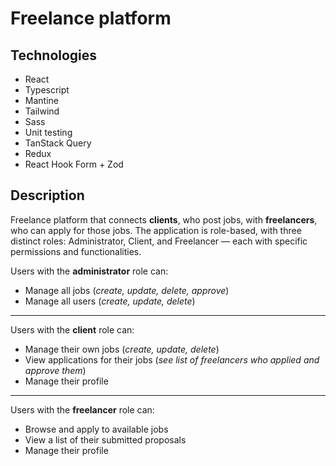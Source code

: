 # Freelance platform 

## Technologies
+ React 
+ Typescript
+ Mantine 
+ Tailwind
+ Sass
+ Unit testing
+ TanStack Query
+ Redux
+ React Hook Form + Zod

## Description
Freelance platform that connects **clients**, who post jobs, with **freelancers**, who can apply for those jobs.
The application is role-based, with three distinct roles: Administrator, Client, and Freelancer — each with specific permissions and functionalities.

Users with the **administrator** role can:
+ Manage all jobs (_create, update, delete, approve_)    
+ Manage all users (_create, update, delete_)
---
Users with the **client** role can:
+ Manage their own jobs (_create, update, delete_)
+ View applications for their jobs (_see list of freelancers who applied and approve them_)
+ Manage their profile
---
Users with the **freelancer** role can:
+ Browse and apply to available jobs
+ View a list of their submitted proposals
+ Manage their profile
